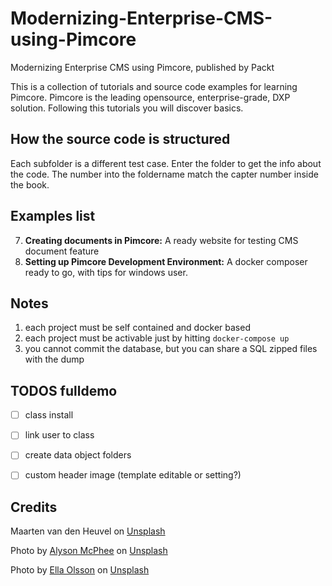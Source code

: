 # Modernizing-Enterprise-CMS-using-Pimcore

Modernizing Enterprise CMS using Pimcore, published by Packt

This is a collection of tutorials and source code examples for learning Pimcore.  Pimcore is the leading opensource, enterprise-grade, DXP solution.
Following this tutorials you will discover basics.

## How the source code is structured
Each subfolder is a different test case. Enter the folder to get the info about the code. The number into the foldername match the capter number inside the book.

## Examples list
7. **Creating documents in Pimcore:** A ready website for testing CMS document feature
7. **Setting up Pimcore Development Environment:** A docker composer ready to go, with tips for windows user.





## Notes
1. each project must be self contained and docker based
2. each project must be activable just by hitting `docker-compose up`
3. you cannot commit the database, but you can share a SQL zipped files with the dump


## TODOS fulldemo
- [ ] class install
- [ ] link user to class
- [ ] create data object folders
- [ ] custom header image (template editable or setting?)


## Credits
Maarten van den Heuvel</a> on <a href="https://unsplash.com/?utm_source=unsplash&amp;utm_medium=referral&amp;utm_content=creditCopyText">Unsplash</a></span> 

<span>Photo by <a href="https://unsplash.com/@alyson_jane?utm_source=unsplash&amp;utm_medium=referral&amp;utm_content=creditCopyText">Alyson McPhee</a> on <a href="https://unsplash.com/?utm_source=unsplash&amp;utm_medium=referral&amp;utm_content=creditCopyText">Unsplash</a></span>

<span>Photo by <a href="https://unsplash.com/@ellaolsson?utm_source=unsplash&amp;utm_medium=referral&amp;utm_content=creditCopyText">Ella Olsson</a> on <a href="https://unsplash.com/?utm_source=unsplash&amp;utm_medium=referral&amp;utm_content=creditCopyText">Unsplash</a></span>